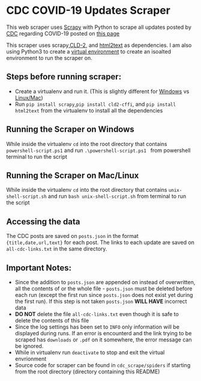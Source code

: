 # CDC COVID-19 Updates Scraper
This web scraper uses [Scrapy](https://scrapy.org/) with Python to scrape all updates posted by [CDC](https://www.cdc.gov/) regarding COVID-19 posted on [this page](https://www.cdc.gov/coronavirus/2019-ncov/whats-new-all.html)

This scraper uses scrapy,[CLD-2](https://pypi.org/project/cld2-cffi/), and [html2text](https://pypi.org/project/html2text/) as dependencies. I am also using Python3 to create a [virtual environment](https://docs.python.org/3/library/venv.html#venv-def) to create an isoalted environment to run the scraper on.

## Steps before running scraper:
- Create a virtualenv and run it. (This is slightly different for [Windows](https://programwithus.com/learn-to-code/Pip-and-virtualenv-on-Windows/) vs [Linux/Mac](https://www.pythonforbeginners.com/basics/how-to-use-python-virtualenv))
- Run `pip install scrapy`,`pip install cld2-cffi`, and `pip install html2text` from the virtualenv to install all the dependencies
## Running the Scraper on Windows
While inside the virtualenv `cd` into the root directory that contains `powershell-script.ps1` and run `.\powershell-script.ps1 ` from powershell terminal to run the script
## Running the Scraper on Mac/Linux
While inside the virtualenv `cd` into the root directory that contains `unix-shell-script.sh` and run `bash unix-shell-script.sh` from terminal to run the script

## Accessing the data
The CDC posts are saved on `posts.json` in the format `{title,date,url,text}` for each post. The links to each update are saved on `all-cdc-links.txt` in the same directory.


## Important Notes:
- Since the addition to `posts.json` are appended on instead of overwritten, all the contents of or the whole file - `posts.json` must be deleted before each run (except the first run since `posts.json` does not exist yet during the first run). If this step is not taken `posts.json` **WILL HAVE** incorrect data
- **DO NOT** delete the file `all-cdc-links.txt` even though it is safe to delete the contents of this file
- Since the log settings has been set to `INFO` only information will be displayed during runs. If an error is encounterd and the link trying to be scraped has `downloads` or `.pdf` on it somewhere, the error message can be ignored.
- While in virtualenv run `deactivate` to stop and exit the virtual envrionment
- Source code for scraper can be found in `cdc_scrape/spiders` if starting from the root directory (directory containing this README)
